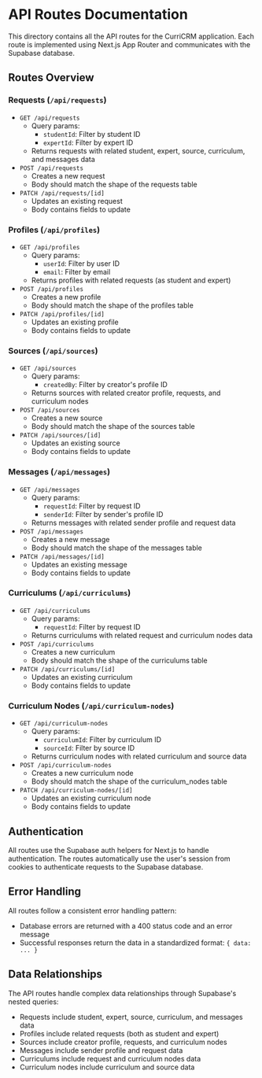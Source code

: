 # API Routes Documentation

This directory contains all the API routes for the CurriCRM application. Each route is implemented using Next.js App Router and communicates with the Supabase database.

## Routes Overview

### Requests (`/api/requests`)
- `GET /api/requests`
  - Query params:
    - `studentId`: Filter by student ID
    - `expertId`: Filter by expert ID
  - Returns requests with related student, expert, source, curriculum, and messages data
- `POST /api/requests`
  - Creates a new request
  - Body should match the shape of the requests table
- `PATCH /api/requests/[id]`
  - Updates an existing request
  - Body contains fields to update

### Profiles (`/api/profiles`)
- `GET /api/profiles`
  - Query params:
    - `userId`: Filter by user ID
    - `email`: Filter by email
  - Returns profiles with related requests (as student and expert)
- `POST /api/profiles`
  - Creates a new profile
  - Body should match the shape of the profiles table
- `PATCH /api/profiles/[id]`
  - Updates an existing profile
  - Body contains fields to update

### Sources (`/api/sources`)
- `GET /api/sources`
  - Query params:
    - `createdBy`: Filter by creator's profile ID
  - Returns sources with related creator profile, requests, and curriculum nodes
- `POST /api/sources`
  - Creates a new source
  - Body should match the shape of the sources table
- `PATCH /api/sources/[id]`
  - Updates an existing source
  - Body contains fields to update

### Messages (`/api/messages`)
- `GET /api/messages`
  - Query params:
    - `requestId`: Filter by request ID
    - `senderId`: Filter by sender's profile ID
  - Returns messages with related sender profile and request data
- `POST /api/messages`
  - Creates a new message
  - Body should match the shape of the messages table
- `PATCH /api/messages/[id]`
  - Updates an existing message
  - Body contains fields to update

### Curriculums (`/api/curriculums`)
- `GET /api/curriculums`
  - Query params:
    - `requestId`: Filter by request ID
  - Returns curriculums with related request and curriculum nodes data
- `POST /api/curriculums`
  - Creates a new curriculum
  - Body should match the shape of the curriculums table
- `PATCH /api/curriculums/[id]`
  - Updates an existing curriculum
  - Body contains fields to update

### Curriculum Nodes (`/api/curriculum-nodes`)
- `GET /api/curriculum-nodes`
  - Query params:
    - `curriculumId`: Filter by curriculum ID
    - `sourceId`: Filter by source ID
  - Returns curriculum nodes with related curriculum and source data
- `POST /api/curriculum-nodes`
  - Creates a new curriculum node
  - Body should match the shape of the curriculum_nodes table
- `PATCH /api/curriculum-nodes/[id]`
  - Updates an existing curriculum node
  - Body contains fields to update

## Authentication

All routes use the Supabase auth helpers for Next.js to handle authentication. The routes automatically use the user's session from cookies to authenticate requests to the Supabase database.

## Error Handling

All routes follow a consistent error handling pattern:
- Database errors are returned with a 400 status code and an error message
- Successful responses return the data in a standardized format: `{ data: ... }`

## Data Relationships

The API routes handle complex data relationships through Supabase's nested queries:
- Requests include student, expert, source, curriculum, and messages data
- Profiles include related requests (both as student and expert)
- Sources include creator profile, requests, and curriculum nodes
- Messages include sender profile and request data
- Curriculums include request and curriculum nodes data
- Curriculum nodes include curriculum and source data 